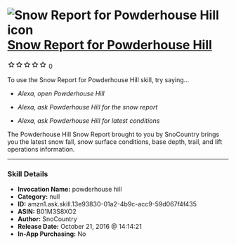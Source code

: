 # &nbsp;<img src="skill_icon" alt="Snow Report for Powderhouse Hill icon" width="36"> [Snow Report for Powderhouse Hill](http://alexa.amazon.com/#skills/amzn1.ask.skill.13e93830-01a2-4b9c-acc9-59d067f4f435)
![0 stars](../../images/ic_star_border_black_18dp_1x.png)![0 stars](../../images/ic_star_border_black_18dp_1x.png)![0 stars](../../images/ic_star_border_black_18dp_1x.png)![0 stars](../../images/ic_star_border_black_18dp_1x.png)![0 stars](../../images/ic_star_border_black_18dp_1x.png) 0

To use the Snow Report for Powderhouse Hill skill, try saying...

* *Alexa, open Powderhouse Hill*

* *Alexa, ask Powderhouse Hill for the snow report*

* *Alexa, ask Powderhouse Hill for latest conditions*

The Powderhouse Hill Snow Report brought to you by SnoCountry brings you the latest snow fall, snow surface conditions,  base depth, trail, and lift operations information.

***

### Skill Details

* **Invocation Name:** powderhouse hill
* **Category:** null
* **ID:** amzn1.ask.skill.13e93830-01a2-4b9c-acc9-59d067f4f435
* **ASIN:** B01M3S8XO2
* **Author:** SnoCountry
* **Release Date:** October 21, 2016 @ 14:14:21
* **In-App Purchasing:** No
